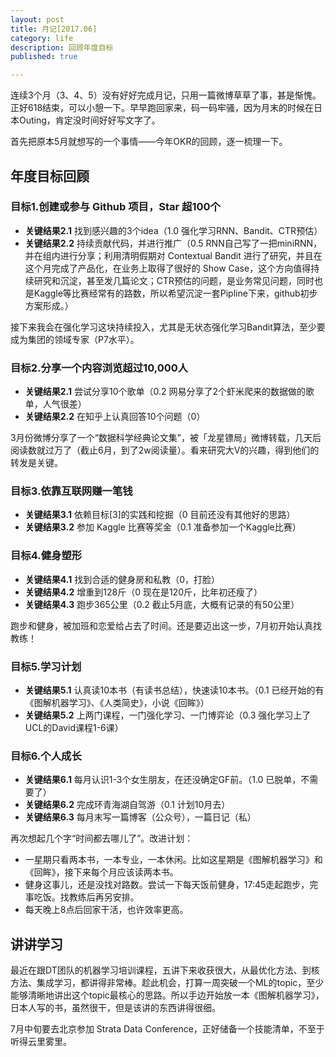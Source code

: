```yaml
---
layout: post
title: 月记[2017.06]
category: life
description: 回顾年度目标
published: true

---
```



连续3个月（3、4、5）没有好好完成月记，只用一篇微博草草了事，甚是惭愧。正好618结束，可以小憩一下。早早跑回家来，码一码牢骚，因为月末的时候在日本Outing，肯定没时间好好写文字了。

首先把原本5月就想写的一个事情——今年OKR的回顾，逐一梳理一下。

## 年度目标回顾

### 目标1.创建或参与 Github 项目，Star 超100个

* **关键结果2.1** 找到感兴趣的3个idea（1.0 强化学习RNN、Bandit、CTR预估）
* **关键结果2.2** 持续贡献代码，并进行推广（0.5 RNN自己写了一把miniRNN，并在组内进行分享；利用清明假期对 Contextual Bandit 进行了研究，并且在这个月完成了产品化，在业务上取得了很好的 Show Case，这个方向值得持续研究和沉淀，甚至发几篇论文；CTR预估的问题，是业务常见问题，同时也是Kaggle等比赛经常有的路数，所以希望沉淀一套Pipline下来，github初步方案形成。）

接下来我会在强化学习这块持续投入，尤其是无状态强化学习Bandit算法，至少要成为集团的领域专家（P7水平）。

### 目标2.分享一个内容浏览超过10,000人

* **关键结果2.1** 尝试分享10个歌单（0.2 网易分享了2个虾米爬来的数据做的歌单，人气很差）
* **关键结果2.2** 在知乎上认真回答10个问题（0）

3月份微博分享了一个“数据科学经典论文集”，被「龙星镖局」微博转载，几天后阅读数就过万了（截止6月，到了2w阅读量）。看来研究大V的兴趣，得到他们的转发是关键。

### 目标3.依靠互联网赚一笔钱

* **关键结果3.1** 依赖目标[3]的实践和挖掘（0 目前还没有其他好的思路）
* **关键结果3.2** 参加 Kaggle 比赛等奖金（0.1 准备参加一个Kaggle比赛）

### 目标4.健身塑形

* **关键结果4.1** 找到合适的健身房和私教（0，打脸）
* **关键结果4.2** 增重到128斤（0 现在是120斤，比年初还瘦了）
* **关键结果4.3** 跑步365公里（0.2 截止5月底，大概有记录的有50公里）

跑步和健身，被加班和恋爱给占去了时间。还是要迈出这一步，7月初开始认真找教练！

### 目标5.学习计划

* **关键结果5.1** 认真读10本书（有读书总结），快速读10本书。（0.1 已经开始的有《图解机器学习》、《人类简史》，小说《回眸》）
* **关键结果5.2** 上两门课程，一门强化学习、一门博弈论（0.3 强化学习上了UCL的David课程1-6课）

### 目标6.个人成长

* **关键结果6.1** 每月认识1-3个女生朋友，在还没确定GF前。（1.0 已脱单，不需要了）
* **关键结果6.2** 完成环青海湖自驾游（0.1 计划10月去）
* **关键结果6.3** 每月末写一篇博客（公众号），一篇日记（私）

再次想起几个字“时间都去哪儿了”。改进计划：

* 一星期只看两本书，一本专业，一本休闲。比如这星期是《图解机器学习》和《回眸》，接下来每个月应该读两本书。
* 健身这事儿，还是没找对路数。尝试一下每天饭前健身，17:45走起跑步，完事吃饭。找教练后再另安排。
* 每天晚上8点后回家干活，也许效率更高。

## 讲讲学习

最近在跟DT团队的机器学习培训课程，五讲下来收获很大，从最优化方法、到核方法、集成学习，都讲得非常棒。趁此机会，打算一周突破一个ML的topic，至少能够清晰地讲出这个topic最核心的思路。所以手边开始放一本《图解机器学习》，日本人写的书，虽然很干，但是该讲的东西讲得很细。

7月中旬要去北京参加 Strata Data Conference，正好储备一个技能清单，不至于听得云里雾里。
